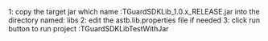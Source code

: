 1: copy the target jar which name :TGuardSDKLib_1.0.x_RELEASE.jar into the directory named: libs
2: edit the astb.lib.properties file if needed
3: click run button to run project :TGuardSDKLibTestWithJar